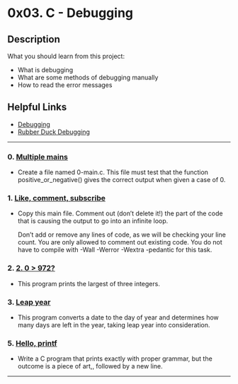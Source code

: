 # 0x03. C - Debugging

## Description
What you should learn from this project:

* What is debugging
* What are some methods of debugging manually
* How to read the error messages

## Helpful Links
* [Debugging](https://en.wikipedia.org/wiki/Debugging)
* [Rubber Duck Debugging](https://www.thoughtfulcode.com/rubber-duck-debugging-psychology/)


---

### 0. [Multiple mains](./0-main.c)
*  Create a file named 0-main.c. This file must test that the function positive_or_negative() gives the correct output when given a case of 0.

### 1. [Like, comment, subscribe](./1-main.c)
* Copy this main file. Comment out (don’t delete it!) the part of the code that is causing the output to go into an infinite loop.

  Don’t add or remove any lines of code, as we will be checking your line count. You are only allowed to comment out existing code.
  You do not have to compile with -Wall -Werror -Wextra -pedantic for this task.

### 2. [2. 0 > 972?](./2-largest_number.c)
* This program prints the largest of three integers.


### 3. [ Leap year](./3-print_remaining_days.c)
* This program converts a date to the day of year and determines how many days are left in the year, taking leap year into consideration.


### 5. [Hello, printf](./5-printf.c)
* Write a C program that prints exactly with proper grammar, but the outcome is a piece of art,, followed by a new line.




---

